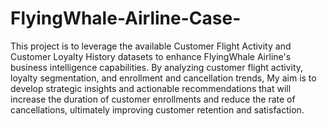 # FlyingWhale-Airline-Case-

This project is to leverage the available Customer Flight Activity and Customer Loyalty 
History datasets to enhance FlyingWhale Airline's business intelligence capabilities. By analyzing 
customer flight activity, loyalty segmentation, and enrollment and cancellation trends, My aim is to 
develop strategic insights and actionable recommendations that will increase the duration of 
customer enrollments and reduce the rate of cancellations, ultimately improving customer retention 
and satisfaction.
